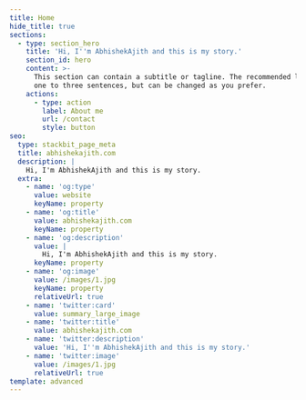 ```yaml
---
title: Home
hide_title: true
sections:
  - type: section_hero
    title: 'Hi, I''m AbhishekAjith and this is my story.'
    section_id: hero
    content: >-
      This section can contain a subtitle or tagline. The recommended length is
      one to three sentences, but can be changed as you prefer.
    actions:
      - type: action
        label: About me
        url: /contact
        style: button
seo:
  type: stackbit_page_meta
  title: abhishekajith.com
  description: |
    Hi, I'm AbhishekAjith and this is my story.
  extra:
    - name: 'og:type'
      value: website
      keyName: property
    - name: 'og:title'
      value: abhishekajith.com
      keyName: property
    - name: 'og:description'
      value: |
        Hi, I'm AbhishekAjith and this is my story.
      keyName: property
    - name: 'og:image'
      value: /images/1.jpg
      keyName: property
      relativeUrl: true
    - name: 'twitter:card'
      value: summary_large_image
    - name: 'twitter:title'
      value: abhishekajith.com
    - name: 'twitter:description'
      value: 'Hi, I''m AbhishekAjith and this is my story.'
    - name: 'twitter:image'
      value: /images/1.jpg
      relativeUrl: true
template: advanced
---
```

